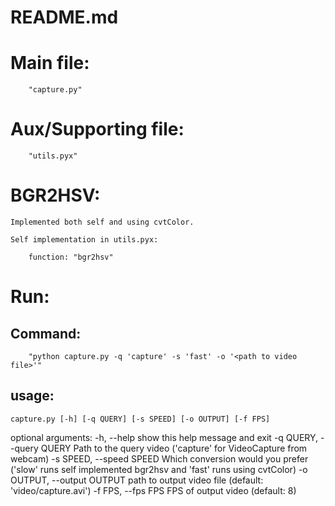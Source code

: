 # README.md

# Main file:

		"capture.py"

# Aux/Supporting file:

		"utils.pyx"

# BGR2HSV:

	Implemented both self and using cvtColor.

	Self implementation in utils.pyx:

		function: "bgr2hsv"

# Run:

## Command: 

		"python capture.py -q 'capture' -s 'fast' -o '<path to video file>'"


## usage:
	capture.py [-h] [-q QUERY] [-s SPEED] [-o OUTPUT] [-f FPS]

optional arguments:
  -h, --help            show this help message and exit
  -q QUERY, --query QUERY
                        Path to the query video ('capture' for VideoCapture
                        from webcam)
  -s SPEED, --speed SPEED
                        Which conversion would you prefer ('slow' runs self
                        implemented bgr2hsv and 'fast' runs using cvtColor)
  -o OUTPUT, --output OUTPUT
                        path to output video file (default:
                        'video/capture.avi')
  -f FPS, --fps FPS     FPS of output video (default: 8)
